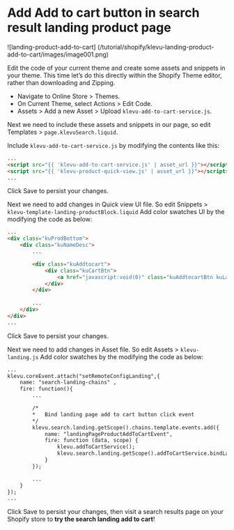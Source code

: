 # Add Add to cart button in search result landing product page

![landing-product-add-to-cart] (/tutorial/shopify/klevu-landing-product-add-to-cart/images/image001.png)

Edit the code of your current theme and create some assets and snippets in your theme.
This time let’s do this directly within the Shopify Theme editor, rather than downloading and Zipping.

- Navigate to Online Store > Themes.
- On Current Theme, select Actions > Edit Code.
- Assets > Add a new Asset > Upload `klevu-add-to-cart-service.js`.

Next we need to include these assets and snippets in our page,
so edit Templates > `page.klevuSearch.liquid`.

Include `klevu-add-to-cart-service.js` by modifying the contents like this:

```html
...
<script src="{{ 'klevu-add-to-cart-service.js' | asset_url }}"></script>
<script src="{{ 'klevu-product-quick-view.js' | asset_url }}"></script>
...

```

Click Save to persist your changes.

Next we need to add changes in Quick view UI file.
So edit Snippets > `klevu-template-landing-productBlock.liquid`
Add color swatches UI by the modifying the code as below:

```html
...
<div class="kuProdBottom">
    <div class="kuNameDesc">
        ...

        <div class="kuAddtocart">
            <div class="kuCartBtn">
                <a href="javascript:void(0)" class="kuAddtocartBtn kuLandingAddToCartBtn"><%=helper.translate("Add to cart") %></a>
            </div>
        </div>
        
        ...
    </div>
</div>
...
```

Click Save to persist your changes.

Next we need to add changes in Asset file.
So edit Assets > `klevu-landing.js`
Add color swatches by the modifying the code as below:

```html
...
klevu.coreEvent.attach("setRemoteConfigLanding",{
    name: "search-landing-chains" ,
    fire: function(){
        ...

        /*
        *	Bind landing page add to cart button click event
        */
        klevu.search.landing.getScope().chains.template.events.add({
            name: "landingPageProductAddToCartEvent",
            fire: function (data, scope) {
                klevu.addToCartService();
                klevu.search.landing.getScope().addToCartService.bindLandingProductAddToCartBtnClickEvent(data, scope);
            }
        });

        ...
    }
});
...
```

Click Save to persist your changes,
then visit a search results page on your Shopify store to **try the search landing add to cart**!